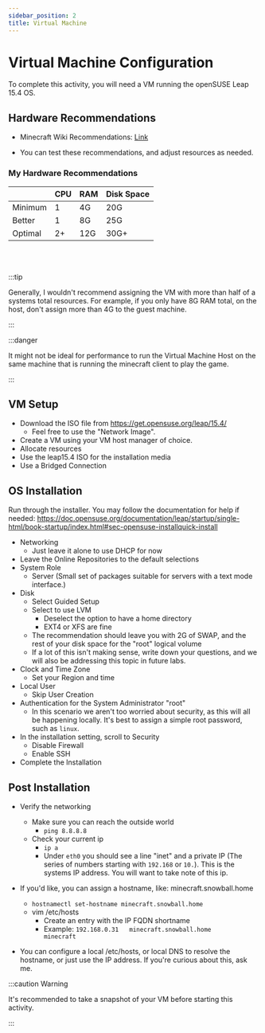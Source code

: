 ```yaml
---
sidebar_position: 2
title: Virtual Machine
---
```

# Virtual Machine Configuration

To complete this activity, you will need a VM running the openSUSE Leap 15.4 OS.

## Hardware Recommendations

- Minecraft Wiki Recommendations: [Link](https://minecraft.fandom.com/wiki/Server/Requirements/Dedicated#Console)

- You can test these recommendations, and adjust resources as needed. 

### My Hardware Recommendations

|       |CPU | RAM | Disk Space|
|---    |--- | --- |---        | 
|Minimum| 1  | 4G  | 20G       |
|Better | 1  | 8G  | 25G       |
|Optimal| 2+ | 12G | 30G+      |
<br></br>

:::tip

Generally, I wouldn't recommend assigning the VM with more than half of a systems total resources. For example, if you only have 8G RAM total, on the host, don't assign more than 4G to the guest machine. 

:::

:::danger

It might not be ideal for performance to run the Virtual Machine Host on the same machine that is running the minecraft client to play the game.

:::

## VM Setup

- Download the ISO file from https://get.opensuse.org/leap/15.4/
    - Feel free to use the "Network Image".
- Create a VM using your VM host manager of choice.
- Allocate resources
- Use the leap15.4 ISO for the installation media
- Use a Bridged Connection

## OS Installation

Run through the installer. You may follow the documentation for help if needed:
https://doc.opensuse.org/documentation/leap/startup/single-html/book-startup/index.html#sec-opensuse-installquick-install

- Networking
    - Just leave it alone to use DHCP for now
- Leave the Online Repositories to the default selections
- System Role
    - Server (Small set of packages suitable for servers with a text mode interface.)
- Disk
    - Select Guided Setup
    - Select to use LVM
        - Deselect the option to have a home directory
        - EXT4 or XFS are fine
    - The recommendation should leave you with 2G of SWAP, and the rest of your disk space for the "root" logical volume
    - If a lot of this isn't making sense, write down your questions, and we will also be addressing this topic in future labs.
- Clock and Time Zone
    - Set your Region and time
- Local User
    - Skip User Creation
- Authentication for the System Administrator "root"
    - In this scenario we aren't too worried about security, as this will all be happening locally. It's best to assign a simple root password, such as `linux`. 
- In the installation setting, scroll to Security
    - Disable Firewall
    - Enable SSH
- Complete the Installation

## Post Installation

- Verify the networking
    - Make sure you can reach the outside world
        - `ping 8.8.8.8`
    - Check your current ip
        - `ip a`
        - Under `eth0` you should see a line "inet" and a private IP (The series of numbers starting with `192.168` or `10.`). This is the systems IP address. You will want to take note of this ip.

- If you'd like, you can assign a hostname, like: minecraft.snowball.home
     - `hostnamectl set-hostname minecraft.snowball.home`
     - vim /etc/hosts
          - Create an entry with the IP   FQDN    shortname
          - Example: `192.168.0.31   minecraft.snowball.home     minecraft`

- You can configure a local /etc/hosts, or local DNS to resolve the hostname, or just use the IP address. If you're curious about this, ask me. 

:::caution Warning

It's recommended to take a snapshot of your VM before starting this activity.

:::